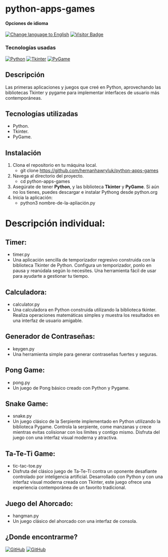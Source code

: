 # python-apps-games

<div>
<h4>Opciones de idioma</h4>
  <a href="https://github.com/hernanhawryluk/python-apps-games/blob/main/README.md"><img alt="Change language to English" src="https://img.shields.io/badge/language-english-yellow.svg"></a>
  <a href="#"><img alt="Visitor Badge" src="https://visitor-badge.laobi.icu/badge?page_id=hernanhawryluk.python-apps-games"></a>
</div>
<div>
  <h3>Tecnologías usadas</h3>
  <a href="#"><img alt="Python" src="https://img.shields.io/badge/Python-0.72.6-blue?logo=python"></a>
  <a href="#"><img alt="Tkinter" src="https://img.shields.io/badge/Tkinter-3.12.0-blue?logo=tkinter"></a>
  <a href="#"><img alt="PyGame" src="https://img.shields.io/badge/PyGame-10.5.2-blue?logo=pygame"></a>
</div>

## Descripción

Las primeras aplicaciones y juegos que creé en Python, aprovechando las bibliotecas Tkinter y pygame para implementar interfaces de usuario más contemporáneas.

## Tecnologías utilizadas

- Python.
- Tkinter.
- PyGame.

## Instalación

1. Clona el repositorio en tu máquina local.
   - git clone https://github.com/hernanhawryluk/python-apps-games
2. Navega al directorio del proyecto.
   - cd python-apps-games
3. Asegúrate de tener **Python**, y las biblioteca **Tkinter** y **PyGame**. Si aún no los tienes, puedes descargar e instalar Pythong desde python.org
4. Inicia la aplicación:
   - python3 nombre-de-la-apliación.py

# Descripción individual:

## Timer:

- timer.py
- Una aplicación sencilla de temporizador regresivo construida con la biblioteca Tkinter de Python. Configura un temporizador, ponlo en pausa y reanúdala según lo necesites. Una herramienta fácil de usar para ayudarte a gestionar tu tiempo.

## Calculadora:

- calculator.py
- Una calculadora en Python construida utilizando la biblioteca tkinter. Realiza operaciones matemáticas simples y muestra los resultados en una interfaz de usuario amigable.

## Generador de Contraseñas:

- keygen.py
- Una herramienta simple para generar contraseñas fuertes y seguras.

## Pong Game:

- pong.py
- Un juego de Pong básico creado con Python y Pygame.

## Snake Game:

- snake.py
- Un juego clásico de la Serpiente implementado en Python utilizando la biblioteca Pygame. Controla la serpiente, come manzanas y crece mientras evitas colisionar con los límites y contigo mismo. Disfruta del juego con una interfaz visual moderna y atractiva.

## Ta-Te-Ti Game:

- tic-tac-toe.py
- Disfruta del clásico juego de Ta-Te-Ti contra un oponente desafiante controlado por inteligencia artificial. Desarrollado con Python y con una interfaz visual moderna creada con Tkinter, este juego ofrece una experiencia contemporánea de un favorito tradicional.

## Juego del Ahorcado:

- hangman.py
- Un juego clásico del ahorcado con una interfaz de consola.

## ¿Donde encontrarme?

<div>
  <a href="https://github.com/hernanhawryluk"><img alt="GitHub" src="https://img.shields.io/badge/GitHub-grey?style=for-the-badge&logo=github"></a>
  <a href="https://www.linkedin.com/in/hernan-hawryluk"><img alt="GitHub" src="https://img.shields.io/badge/LinkedIn-blue?style=for-the-badge&logo=linkedin"></a>
</div>
